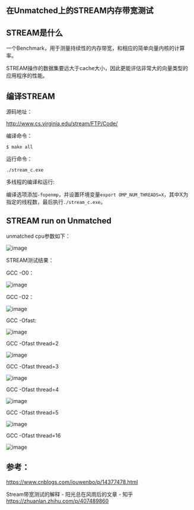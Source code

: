 ## 在Unmatched上的STREAM内存带宽测试

## STREAM是什么

一个Benchmark，用于测量持续性的内存带宽，和相应的简单向量内核的计算率。

STREAM操作的数据集要远大于cache大小，因此更能评估非常大的向量类型的应用程序的性能。

## 编译STREAM

源码地址：

http://www.cs.virginia.edu/stream/FTP/Code/

编译命令：
```
$ make all
```

运行命令：
```
./stream_c.exe
```

多线程的编译和运行:

编译选项添加`-fopenmp`，并设置环境变量`export OMP_NUM_THREADS=X`，其中X为指定的线程数，最后执行`./stream_c.exe`。

## STREAM run on Unmatched

unmatched cpu参数如下：

![image](pictures/t39-1.png)

STREAM测试结果：

GCC -O0：

![image](pictures/t39-2.png)

GCC -O2：

![image](pictures/t39-3.png)

GCC -Ofast:

![image](pictures/t39-4.png)

GCC -Ofast thread=2

![image](pictures/t39-5.png)

GCC -Ofast thread=3

![image](pictures/t39-6.png)

GCC -Ofast thread=4

![image](pictures/t39-7.png)

GCC -Ofast thread=5

![image](pictures/t39-8.png)

GCC -Ofast thread=16

![image](pictures/t39-9.png)

## 参考：

https://www.cnblogs.com/iouwenbo/p/14377478.html

Stream带宽测试的解释 - 阳光总在风雨后的文章 - 知乎
https://zhuanlan.zhihu.com/p/407489860

